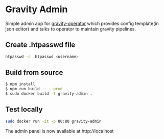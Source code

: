 # Gravity Admin
Simple admin app for [gravity-operator](https://github.com/moiot/gravity-operator) which provides config template(in json editor) and talks to operator to maintain gravity pipelines.

## Create .htpasswd file
```bash
htpasswd -c .htpasswd <username>
```

## Build from source
```bash
$ npm install
$ npm run build -- --prod
$ sudo docker build -t gravity-admin .
```

## Test locally
```bash
sudo docker run -it -p 80:80 gravity-admin
```
The admin panel is now available at http://localhost
